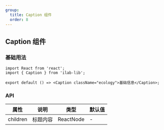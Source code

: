 ```yaml
---
group:
  title: Caption 组件
  order: 8
---
```


## Caption 组件

### 基础用法

```tsx
import React from 'react';
import { Caption } from 'ilab-lib';

export default () => <Caption className="ecology">基础信息</Caption>;
```

### API

| 属性     | 说明     | 类型      | 默认值 |
| -------- | -------- | --------- | ------ |
| children | 标题内容 | ReactNode | -      |
